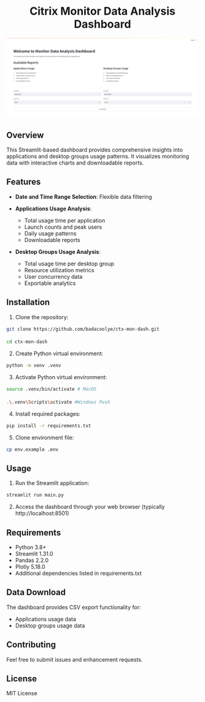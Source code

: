 <h1 align="center">Citrix Monitor Data Analysis Dashboard</h1>
<p align="center"><img src="gui.png"/p>

## Overview
This Streamlit-based dashboard provides comprehensive insights into applications and desktop groups usage patterns. It visualizes monitoring data with interactive charts and downloadable reports.

## Features
- **Date and Time Range Selection**: Flexible data filtering
- **Applications Usage Analysis**:
  - Total usage time per application
  - Launch counts and peak users
  - Daily usage patterns
  - Downloadable reports

- **Desktop Groups Usage Analysis**:
  - Total usage time per desktop group
  - Resource utilization metrics
  - User concurrency data
  - Exportable analytics

## Installation

1. Clone the repository:
```bash
git clone https://github.com/badacoolye/ctx-mon-dash.git

cd ctx-mon-dash
```

2. Create Python virtual environment:
```bash
python -m venv .venv
```

3. Activate Python virtual environment:
```bash
source .venv/bin/activate # MacOS

.\.venv\Scripts\activate #Windows Pwsh
```

4. Install required packages:
```bash
pip install -r requirements.txt
```

5. Clone environment file:
```bash
cp env.example .env
```

## Usage

1. Run the Streamlit application:
```bash
streamlit run main.py
```

2. Access the dashboard through your web browser (typically http://localhost:8501)

## Requirements
- Python 3.8+
- Streamlit 1.31.0
- Pandas 2.2.0
- Plotly 5.18.0
- Additional dependencies listed in requirements.txt

## Data Download
The dashboard provides CSV export functionality for:
- Applications usage data
- Desktop groups usage data

## Contributing
Feel free to submit issues and enhancement requests.

## License
MIT License
